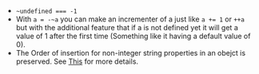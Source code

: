* `~undefined === -1`
* With `a = -~a` you can make an incrementer of a just like `a += 1` or `++a` but with the additional feature that if a is not defined yet it will get a value of 1 after the first time (Something like it having a default value of 0).
* The Order of insertion for non-integer string properties in an obejct is preserved. See [This](https://stackoverflow.com/questions/5525795/does-javascript-guarantee-object-property-order) for more details.